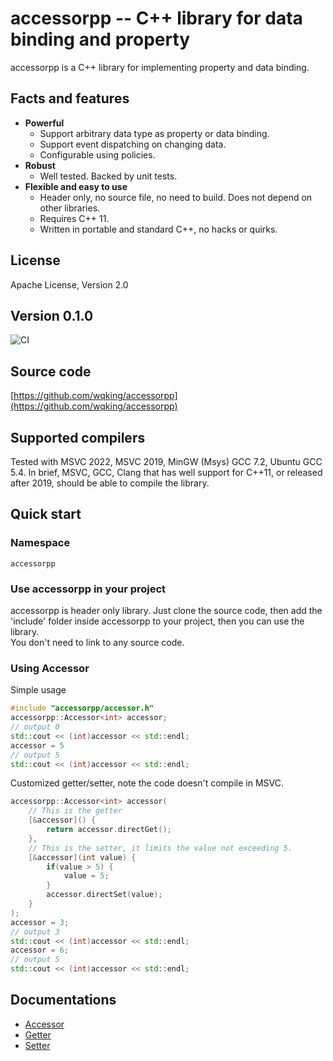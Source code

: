 # accessorpp -- C++ library for data binding and property

accessorpp is a C++ library for implementing property and data binding.

## Facts and features

- **Powerful**
    - Support arbitrary data type as property or data binding.
    - Support event dispatching on changing data.
    - Configurable using policies.
- **Robust**
    - Well tested. Backed by unit tests.
- **Flexible and easy to use**
    - Header only, no source file, no need to build. Does not depend on other libraries.
    - Requires C++ 11.
    - Written in portable and standard C++, no hacks or quirks.

## License

Apache License, Version 2.0  

## Version 0.1.0
![CI](https://github.com/wqking/accessorpp/workflows/CI/badge.svg)

## Source code

[https://github.com/wqking/accessorpp](https://github.com/wqking/accessorpp)

## Supported compilers

Tested with MSVC 2022, MSVC 2019, MinGW (Msys) GCC 7.2, Ubuntu GCC 5.4.
In brief, MSVC, GCC, Clang that has well support for C++11, or released after 2019, should be able to compile the library.

## Quick start

### Namespace

`accessorpp`

### Use accessorpp in your project

accessorpp is header only library. Just clone the source code, then add the 'include' folder inside accessorpp to your project, then you can use the library.  
You don't need to link to any source code.  

### Using Accessor

Simple usage

```c++
#include "accessorpp/accessor.h"
accessorpp::Accessor<int> accessor;
// output 0
std::cout << (int)accessor << std::endl;
accessor = 5
// output 5
std::cout << (int)accessor << std::endl;
```

Customized getter/setter, note the code doesn't compile in MSVC.

```c++
accessorpp::Accessor<int> accessor(
    // This is the getter
    [&accessor]() {
        return accessor.directGet();
    },
    // This is the setter, it limits the value not exceeding 5.
    [&accessor](int value) {
        if(value > 5) {
            value = 5;
        }
        accessor.directSet(value);  
    }
);
accessor = 3;
// output 3
std::cout << (int)accessor << std::endl;
accessor = 6;
// output 5
std::cout << (int)accessor << std::endl;
```

## Documentations

* [Accessor](doc/accessor.md)
* [Getter](doc/getter.md)
* [Setter](doc/setter.md)
